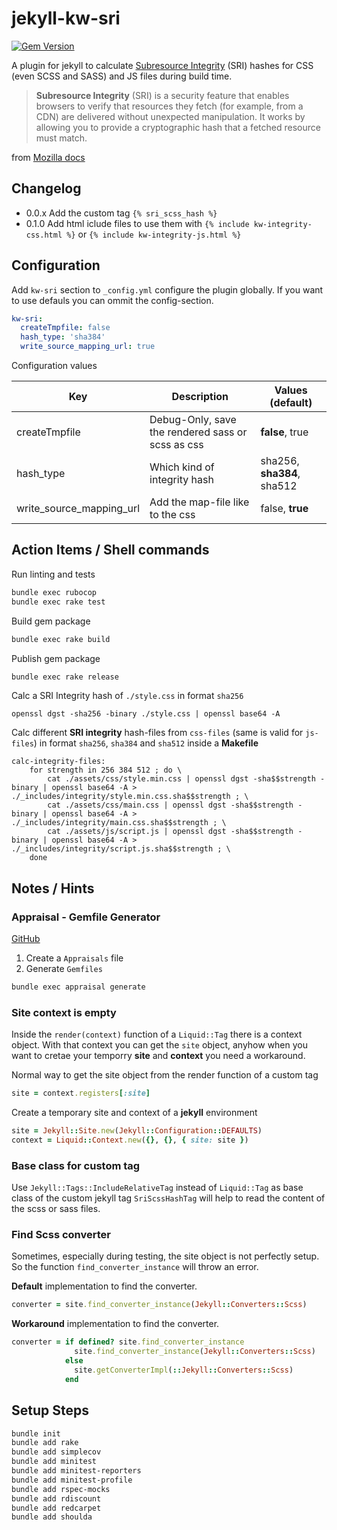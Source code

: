 # jekyll-kw-sri

[![Gem Version](https://badge.fury.io/rb/jekyll-kw-sri.svg)](https://badge.fury.io/rb/jekyll-kw-sri)

A plugin for jekyll to calculate [Subresource Integrity][Wikipedia SRI] (SRI) hashes for CSS (even SCSS and SASS) and JS files during build time.

> **Subresource Integrity** (SRI) is a security feature that enables browsers to verify that resources they fetch (for example, from a CDN) are delivered without unexpected manipulation. It works by allowing you to provide a cryptographic hash that a fetched resource must match.

from [Mozilla docs][Mozilla Subresource Integrity]

## Changelog

* 0.0.x Add the custom tag `{% sri_scss_hash %}`
* 0.1.0 Add html iclude files to use them with  `{% include kw-integrity-css.html %}` or `{% include kw-integrity-js.html %}`

## Configuration

Add `kw-sri` section to `_config.yml` configure the plugin globally. If you want to use defauls you can ommit the config-section.

```yaml
kw-sri:
  createTmpfile: false
  hash_type: 'sha384'
  write_source_mapping_url: true
```

 Configuration values

| Key                      | Description                                       | Values (**default**)       |
|--------------------------|---------------------------------------------------|----------------------------|
| createTmpfile            | Debug-Only, save the rendered sass or scss as css | **false**, true            |
| hash_type                | Which kind of integrity hash                      | sha256, **sha384**, sha512 |
| write_source_mapping_url | Add the map-file like to the css                  | false, **true**            |              

## Action Items / Shell commands

Run linting and tests

```sh
bundle exec rubocop
bundle exec rake test
```

Build gem package

```sh
bundle exec rake build
```

Publish gem package

```sh
bundle exec rake release
```

Calc a SRI Integrity hash of `./style.css` in format `sha256`

```shell
openssl dgst -sha256 -binary ./style.css | openssl base64 -A
```

Calc different **SRI integrity** hash-files from `css-files` (same is valid for `js-files`) in format `sha256`, `sha384` and `sha512` inside a **Makefile**

```plain
calc-integrity-files:
	for strength in 256 384 512 ; do \
		cat ./assets/css/style.min.css | openssl dgst -sha$$strength -binary | openssl base64 -A > ./_includes/integrity/style.min.css.sha$$strength ; \
		cat ./assets/css/main.css | openssl dgst -sha$$strength -binary | openssl base64 -A > ./_includes/integrity/main.css.sha$$strength ; \
		cat ./assets/js/script.js | openssl dgst -sha$$strength -binary | openssl base64 -A > ./_includes/integrity/script.js.sha$$strength ; \
	done
```

## Notes / Hints

### Appraisal - Gemfile Generator

[GitHub](https://github.com/thoughtbot/appraisal)

1. Create a `Appraisals` file
2. Generate `Gemfiles`

```sh
bundle exec appraisal generate
```

### Site context is empty

Inside the `render(context)` function of a `Liquid::Tag` there is a context object. With that context you can get the `site` object, anyhow when you want to cretae your temporry **site** and **context** you need a workaround.

Normal way to get the site object from the render function of a custom tag

```ruby
site = context.registers[:site]
```

Create a temporary site and context of a **jekyll** environment

```ruby
site = Jekyll::Site.new(Jekyll::Configuration::DEFAULTS)
context = Liquid::Context.new({}, {}, { site: site })
```         

### Base class for custom tag
Use `Jekyll::Tags::IncludeRelativeTag` instead of `Liquid::Tag` as base class of the custom jekyll tag `SriScssHashTag` will help to read the content of the scss or sass files.

### Find Scss converter

Sometimes, especially during testing, the site object is not perfectly setup. So the function `find_converter_instance` will throw an error. 

**Default** implementation to find the converter.

```ruby
converter = site.find_converter_instance(Jekyll::Converters::Scss)
```

**Workaround** implementation to find the converter.

```ruby
converter = if defined? site.find_converter_instance
              site.find_converter_instance(Jekyll::Converters::Scss)
            else
              site.getConverterImpl(::Jekyll::Converters::Scss)
            end
```

## Setup Steps

```sh
bundle init
bundle add rake
bundle add simplecov
bundle add minitest
bundle add minitest-reporters
bundle add minitest-profile
bundle add rspec-mocks
bundle add rdiscount
bundle add redcarpet
bundle add shoulda
```

[Wikipedia SRI]: https://en.wikipedia.org/wiki/Subresource_Integrity
[Mozilla Subresource Integrity]: https://developer.mozilla.org/en-US/docs/Web/Security/Subresource_Integrity
